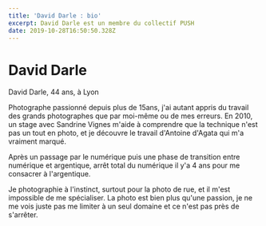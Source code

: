 ```yaml
---
title: 'David Darle : bio'
excerpt: David Darle est un membre du collectif PUSH
date: 2019-10-28T16:50:50.328Z
---
```

# David Darle

David Darle, 44 ans, à Lyon

Photographe passionné depuis plus de 15ans, j'ai autant appris du travail des grands photographes que par moi-même ou de mes erreurs. En 2010, un stage avec Sandrine Vignes m'aide à comprendre que la technique n'est pas un tout en photo, et je découvre le travail d'Antoine d'Agata qui m'a vraiment marqué.

Après un passage par le numérique puis une phase de transition entre numérique et argentique, arrêt total du numérique il y'a 4 ans pour me consacrer à l'argentique.

Je photographie à l'instinct, surtout pour la photo de rue, et il m'est impossible de me spécialiser. La photo est bien plus qu'une passion, je ne me vois juste pas me limiter à un seul domaine et ce n'est pas près de s'arrêter.
